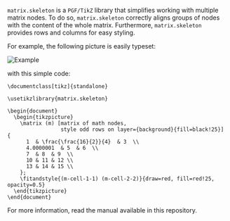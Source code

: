 `matrix.skeleton` is a `PGF/TikZ` library that simplifies working with multiple matrix nodes.
To do so, `matrix.skeleton` correctly aligns groups of nodes with the content of the whole matrix.
Furthermore, `matrix.skeleton` provides rows and columns for easy styling.

For example, the following picture is easily typeset:

![Example](https://raw.github.com/dudebout/matrix.skeleton/master/example.png)

with this simple code:

```TeX
\documentclass[tikz]{standalone}

\usetikzlibrary{matrix.skeleton}

\begin{document}
  \begin{tikzpicture}
    \matrix (m) [matrix of math nodes,
                 style odd rows on layer={background}{fill=black!25}] {
      1  & \frac{\frac{16}{2}}{4}  & 3  \\
      4.0000001  & 5  & 6  \\
      7  & 8  & 9  \\
      10 & 11 & 12 \\
      13 & 14 & 15 \\
    };
    \fitandstyle{(m-cell-1-1) (m-cell-2-2)}{draw=red, fill=red!25, opacity=0.5}
  \end{tikzpicture}
\end{document}
```

For more information, read the manual available in this repository.
